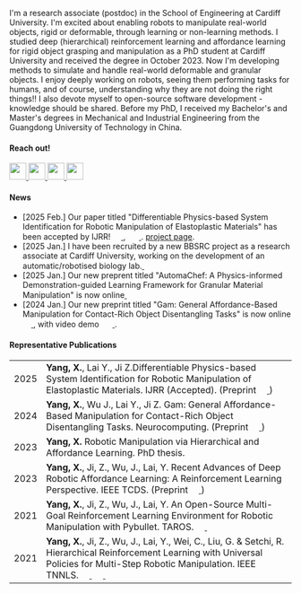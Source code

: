 I'm a research associate (postdoc) in the School of Engineering at Cardiff University.
I'm excited about enabling robots to manipulate real-world objects, rigid or deformable, through learning or non-learning methods.
I studied deep (hierarchical) reinforcement learning and affordance learning for rigid object grasping and manipulation as a PhD student at Cardiff University and received the degree in October 2023.
Now I'm developing methods to simulate and handle real-world deformable and granular objects.
I enjoy deeply working on robots, seeing them performing tasks for humans, and of course, understanding why they are not doing the right things!!
I also devote myself to open-source software development - knowledge should be shared.
Before my PhD, I received my Bachelor's and Master's degrees in Mechanical and Industrial Engineering from the Guangdong University of Technology in China.

#### Reach out!

<a href="mailto:YangX66@cardiff.ac.uk">
   <img src="https://upload.wikimedia.org/wikipedia/commons/thumb/d/df/Microsoft_Office_Outlook_%282018%E2%80%93present%29.svg/512px-Microsoft_Office_Outlook_%282018%E2%80%93present%29.svg.png" width="30" height="30">
</a>
<a href="https://scholar.google.com/citations?user=pJoieqMAAAAJ">
   <img src="https://upload.wikimedia.org/wikipedia/commons/thumb/c/c7/Google_Scholar_logo.svg/2048px-Google_Scholar_logo.svg.png" width="30" height="30">
</a>
<a href="https://www.zhihu.com/people/xiao-yang-69-78-27/">
   <img src="https://picx.zhimg.com/v2-4cd83ae3d6ca76dabecf001244a62310.jpg?source=57bbeac9" width="30" height="30">
</a>
<a href="https://www.linkedin.com/in/xintong-yang-016a9a250/">
   <img src="https://www.edigitalagency.com.au/wp-content/uploads/Linkedin-logo-icon-png.png" width="30" height="30">
</a>

#### News
- [2025 Feb.] Our paper titled "Differentiable Physics-based System Identification for Robotic Manipulation of Elastoplastic Materials" has been accepted by IJRR! <a href="https://arxiv.org/abs/2411.00554">
             <img src="https://upload.wikimedia.org/wikipedia/commons/thumb/6/6c/PDF_icon.svg/1200px-PDF_icon.svg.png" width="15" height="15">
             </a>, <a href="https://www.youtube.com/watch?v=2-9JWRsQhTU">
             <img src="https://upload.wikimedia.org/wikipedia/commons/thumb/0/09/YouTube_full-color_icon_%282017%29.svg/2560px-YouTube_full-color_icon_%282017%29.svg.png" width="20" height="15">
             </a>. <a href="https://ianyangchina.github.io/SI4RP-data/">project page</a>.
- [2025 Jan.] I have been recruited by a new BBSRC project as a research associate at Cardiff University, working on the development of an automatic/robotised biology lab.<a href="https://gtr.ukri.org/projects?ref=BB%2FY008537%2F1">
             <img src="https://gtr.ukri.org/resources/img/ukrilogo.png?" width="15" height="15"></a>
- [2025 Jan.] Our new preprent titled "AutomaChef: A Physics-informed Demonstration-guided Learning Framework for Granular Material Manipulation" is now online<a href="https://arxiv.org/abs/2406.09178">
             <img src="https://upload.wikimedia.org/wikipedia/commons/thumb/6/6c/PDF_icon.svg/1200px-PDF_icon.svg.png" width="15" height="15">
             </a>
- [2024 Jan.] Our new preprint titled "Gam: General Affordance-Based Manipulation for Contact-Rich Object Disentangling Tasks" is now online<a href="https://papers.ssrn.com/sol3/papers.cfm?abstract_id=4606046">
             <img src="https://upload.wikimedia.org/wikipedia/commons/thumb/6/6c/PDF_icon.svg/1200px-PDF_icon.svg.png" width="15" height="15">
             </a>, with video demo <a href="https://www.youtube.com/watch?v=Rao_Ctfh9BI">
             <img src="https://upload.wikimedia.org/wikipedia/commons/thumb/0/09/YouTube_full-color_icon_%282017%29.svg/2560px-YouTube_full-color_icon_%282017%29.svg.png" width="20" height="15">
             </a>.

#### Representative Publications
<table>
  <tbody>
   <tr>
      <td>2025</td>
      <td><b>Yang, X.</b>, Lai Y., Ji Z.Differentiable Physics-based System Identification for Robotic Manipulation of Elastoplastic Materials. IJRR (Accepted).
          (Preprint <a href="https://arxiv.org/abs/2411.00554">
             <img src="https://upload.wikimedia.org/wikipedia/commons/thumb/6/6c/PDF_icon.svg/1200px-PDF_icon.svg.png" width="15" height="15">
             </a>) <a href="https://www.youtube.com/watch?v=2-9JWRsQhTU">
             <img src="https://upload.wikimedia.org/wikipedia/commons/thumb/0/09/YouTube_full-color_icon_%282017%29.svg/2560px-YouTube_full-color_icon_%282017%29.svg.png" width="20" height="15">
             </a></td>

   </tr>
   <tr>
      <td>2024</td>
      <td><b>Yang, X.</b>, Wu J., Lai Y., Ji Z. Gam: General Affordance-Based Manipulation for Contact-Rich Object Disentangling Tasks. Neurocomputing.
          (Preprint <a href="https://papers.ssrn.com/sol3/papers.cfm?abstract_id=4606046">
             <img src="https://upload.wikimedia.org/wikipedia/commons/thumb/6/6c/PDF_icon.svg/1200px-PDF_icon.svg.png" width="15" height="15">
             </a>) <a href="https://www.youtube.com/watch?v=Rao_Ctfh9BI">
             <img src="https://upload.wikimedia.org/wikipedia/commons/thumb/0/09/YouTube_full-color_icon_%282017%29.svg/2560px-YouTube_full-color_icon_%282017%29.svg.png" width="20" height="15">
             </a></td>

   </tr>
   <tr>
      <td>2023</td>
      <td><b>Yang, X.</b> Robotic Manipulation via Hierarchical and Affordance Learning. PhD thesis.
          <a href="https://orca.cardiff.ac.uk/id/eprint/162467">
             <img src="https://upload.wikimedia.org/wikipedia/commons/thumb/6/6c/PDF_icon.svg/1200px-PDF_icon.svg.png" width="15" height="15">
             </a></td>

   </tr>
    <tr>
      <td>2023 </td>
      <td><b>Yang, X.</b>, Ji, Z., Wu, J., Lai, Y. Recent Advances of Deep Robotic Affordance Learning: A Reinforcement Learning Perspective. 
             IEEE TCDS.
          (Preprint <a href="https://arxiv.org/abs/2303.05344">
             <img src="https://upload.wikimedia.org/wikipedia/commons/thumb/6/6c/PDF_icon.svg/1200px-PDF_icon.svg.png" width="15" height="15">
             </a>)
       </td>
    </tr>
    <tr>
      <td>2021</td>
      <td><b>Yang, X.</b>, Ji, Z., Wu, J., Lai, Y. An Open-Source Multi-Goal Reinforcement Learning Environment for Robotic Manipulation with Pybullet. TAROS. 
          <a href="https://arxiv.org/abs/2105.05985">
             <img src="https://upload.wikimedia.org/wikipedia/commons/thumb/6/6c/PDF_icon.svg/1200px-PDF_icon.svg.png" width="15" height="15">
             </a>
          <a href="https://github.com/IanYangChina/pybullet_multigoal_gym">
             <img src="https://cdn-icons-png.flaticon.com/512/25/25231.png" width="15" height="15">
             </a></td>
    </tr>
    <tr>
      <td>2021</td>
      <td><b>Yang, X.</b>, Ji, Z., Wu, J., Lai, Y., Wei, C., Liu, G. & Setchi, R. Hierarchical Reinforcement Learning with Universal Policies for Multi-Step Robotic Manipulation. IEEE TNNLS.
          <a href="https://ieeexplore.ieee.org/document/9366328">
             <img src="https://upload.wikimedia.org/wikipedia/commons/thumb/6/6c/PDF_icon.svg/1200px-PDF_icon.svg.png" width="15" height="15">
             </a>
          <a href="https://www.youtube.com/watch?v=n_wQuf4r0qk">
             <img src="https://upload.wikimedia.org/wikipedia/commons/thumb/0/09/YouTube_full-color_icon_%282017%29.svg/2560px-YouTube_full-color_icon_%282017%29.svg.png" width="20" height="15">
             </a>
          <a href="https://github.com/IanYangChina/UOF-paper-code">
             <img src="https://cdn-icons-png.flaticon.com/512/25/25231.png" width="15" height="15">
             </a></td>
    </tr>
  </tbody>
</table>
